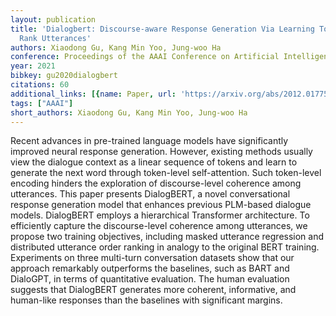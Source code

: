 ```yaml
---
layout: publication
title: 'Dialogbert: Discourse-aware Response Generation Via Learning To Recover And
  Rank Utterances'
authors: Xiaodong Gu, Kang Min Yoo, Jung-woo Ha
conference: Proceedings of the AAAI Conference on Artificial Intelligence
year: 2021
bibkey: gu2020dialogbert
citations: 60
additional_links: [{name: Paper, url: 'https://arxiv.org/abs/2012.01775'}]
tags: ["AAAI"]
short_authors: Xiaodong Gu, Kang Min Yoo, Jung-woo Ha
---
```

Recent advances in pre-trained language models have significantly improved
neural response generation. However, existing methods usually view the dialogue
context as a linear sequence of tokens and learn to generate the next word
through token-level self-attention. Such token-level encoding hinders the
exploration of discourse-level coherence among utterances. This paper presents
DialogBERT, a novel conversational response generation model that enhances
previous PLM-based dialogue models. DialogBERT employs a hierarchical
Transformer architecture. To efficiently capture the discourse-level coherence
among utterances, we propose two training objectives, including masked
utterance regression and distributed utterance order ranking in analogy to the
original BERT training. Experiments on three multi-turn conversation datasets
show that our approach remarkably outperforms the baselines, such as BART and
DialoGPT, in terms of quantitative evaluation. The human evaluation suggests
that DialogBERT generates more coherent, informative, and human-like responses
than the baselines with significant margins.